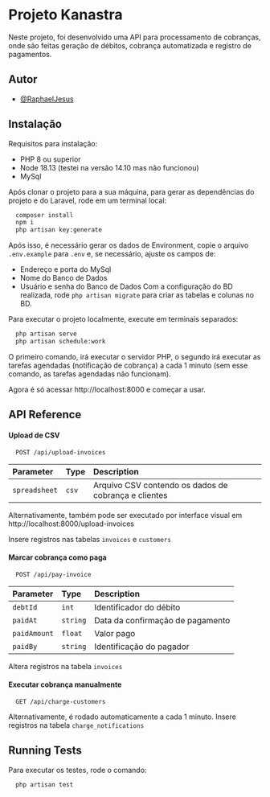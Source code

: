 # Projeto Kanastra
 
Neste projeto, foi desenvolvido uma API para processamento de cobranças, onde são feitas geração de débitos, cobrança automatizada e registro de pagamentos.
## Autor

- [@RaphaelJesus](https://www.github.com/raphaelAndres)


## Instalação

Requisitos para instalação:
 - PHP 8 ou superior
 - Node 18.13 (testei na versão 14.10 mas não funcionou)
 - MySql

Após clonar o projeto para a sua máquina, para gerar as dependências do projeto e do Laravel, rode em um terminal local:
```bash
  composer install
  npm i
  php artisan key:generate
```

Após isso, é necessário gerar os dados de Environment, copie o arquivo `.env.example` para `.env` e, se necessário, ajuste os campos de:
 - Endereço e porta do MySql
 - Nome do Banco de Dados
 - Usuário e senha do Banco de Dados
Com a configuração do BD realizada, rode `php artisan migrate` para criar as tabelas e colunas no BD.

Para executar o projeto localmente, execute em terminais separados:
```bash
  php artisan serve
  php artisan schedule:work
```
O primeiro comando, irá executar o servidor PHP, o segundo irá executar as tarefas agendadas (notificação de cobrança) a cada 1 minuto (sem esse comando, as tarefas agendadas não funcionam).

Agora é só acessar http://localhost:8000 e começar a usar.
## API Reference

#### Upload de CSV

```http
  POST /api/upload-invoices
```

| Parameter     | Type     | Description                                          |
| :------------ | :------- | :-------------------------                           |
| `spreadsheet` | `csv`    | Arquivo CSV contendo os dados de cobrança e clientes |

Alternativamente, também pode ser executado por interface visual em http://localhost:8000/upload-invoices

Insere registros nas tabelas `invoices` e `customers`

#### Marcar cobrança como paga

```http
  POST /api/pay-invoice
```

| Parameter    | Type     | Description                      |
| :--------    | :------- | :------------------------------- |
| `debtId`     | `int`    | Identificador do débito          |
| `paidAt`     | `string` | Data da confirmação de pagamento |
| `paidAmount` | `float`  | Valor pago                       |
| `paidBy`     | `string` | Identificação do pagador         |

Altera registros na tabela `invoices`

#### Executar cobrança manualmente

```http
  GET /api/charge-customers
```
Alternativamente, é rodado automaticamente a cada 1 minuto.
Insere registros na tabela `charge_notifications`
## Running Tests

Para executar os testes, rode o comando:

```bash
  php artisan test
```

